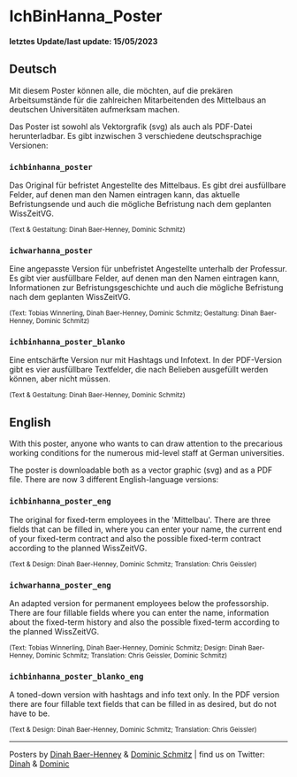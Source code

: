 # IchBinHanna_Poster

#### letztes Update/last update: 15/05/2023

## Deutsch

Mit diesem Poster können alle, die möchten, auf die prekären Arbeitsumstände für die zahlreichen Mitarbeitenden des Mittelbaus an deutschen Universitäten aufmerksam machen.

Das Poster ist sowohl als Vektorgrafik (svg) als auch als PDF-Datei herunterladbar. Es gibt inzwischen 3 verschiedene deutschsprachige Versionen:

### `ichbinhanna_poster`
Das Original für befristet Angestellte des Mittelbaus. Es gibt drei ausfüllbare Felder, auf denen man den Namen eintragen kann, das aktuelle Befristungsende und auch die mögliche Befristung nach dem geplanten WissZeitVG.

<sub>(Text & Gestaltung: Dinah Baer-Henney, Dominic Schmitz)</sub>

### `ichwarhanna_poster`
Eine angepasste Version für unbefristet Angestellte unterhalb der Professur. Es gibt vier ausfüllbare Felder, auf denen man den Namen eintragen kann, Informationen zur Befristungsgeschichte und auch die mögliche Befristung nach dem geplanten WissZeitVG. 

<sub>(Text: Tobias Winnerling, Dinah Baer-Henney, Dominic Schmitz; Gestaltung: Dinah Baer-Henney, Dominic Schmitz)</sub>

### `ichbinhanna_poster_blanko`
Eine entschärfte Version nur mit Hashtags und Infotext. In der PDF-Version gibt es vier ausfüllbare Textfelder, die nach Belieben ausgefüllt werden können, aber nicht müssen.

<sub>(Text & Gestaltung: Dinah Baer-Henney, Dominic Schmitz)</sub>

## English

With this poster, anyone who wants to can draw attention to the precarious working conditions for the numerous mid-level staff at German universities.

The poster is downloadable both as a vector graphic (svg) and as a PDF file. There are now 3 different English-language versions:

### `ichbinhanna_poster_eng`
The original for fixed-term employees in the 'Mittelbau'. There are three fields that can be filled in, where you can enter your name, the current end of your fixed-term contract and also the possible fixed-term contract according to the planned WissZeitVG.

<sub>(Text & Design: Dinah Baer-Henney, Dominic Schmitz; Translation: Chris Geissler)</sub>

### `ichwarhanna_poster_eng`
An adapted version for permanent employees below the professorship. There are four fillable fields where you can enter the name, information about the fixed-term history and also the possible fixed-term according to the planned WissZeitVG. 

<sub>(Text: Tobias Winnerling, Dinah Baer-Henney, Dominic Schmitz; Design: Dinah Baer-Henney, Dominic Schmitz; Translation: Chris Geissler, Dominic Schmitz)</sub>

### `ichbinhanna_poster_blanko_eng`
A toned-down version with hashtags and info text only. In the PDF version there are four fillable text fields that can be filled in as desired, but do not have to be.

<sub>(Text & Design: Dinah Baer-Henney, Dominic Schmitz; Translation: Chris Geissler)</sub>

---

Posters by [Dinah Baer-Henney](https://blogs.phil.hhu.de/dbh13/) & [Dominic Schmitz](https://dominicschmitz.com) | find us on Twitter: [Dinah](https://twitter.com/dinahwonders) & [Dominic](https://twitter.com/dmncschmtz)
